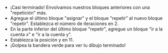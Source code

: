 - ¡Casi terminado! Envolvamos nuestros bloques anteriores con una "repetición" más.
- Agregue el último bloque "asignar" y el bloque "repetir" al nuevo bloque "repetir". Establezca el número de iteraciones en 2.
- En la parte inferior del último bloque "repetir", agregue un bloque "ir a la cuenta x" e "ir a la cuenta y".
- Establezca la posición y en 11.
- ¡Golpea la bandera verde para ver tu dibujo terminado!
